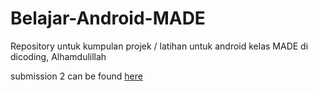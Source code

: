 # Belajar-Android-MADE
Repository untuk kumpulan projek / latihan untuk android kelas MADE di dicoding, Alhamdulillah

submission 2 can be found [here](https://github.com/AkuraDiary/Submission2MadeDicoding)
